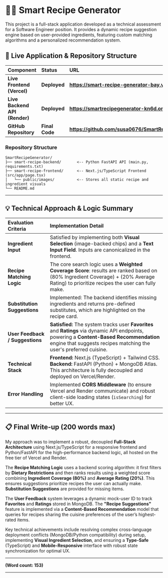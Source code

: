 
# 🧑‍🍳 Smart Recipe Generator

This project is a full-stack application developed as a technical assessment for a Software Engineer position. It provides a dynamic recipe suggestion engine based on user-provided ingredients, featuring custom matching algorithms and a personalized recommendation system.

## 🔗 Live Application & Repository Structure

| Component | Status | URL |
| :--- | :--- | :--- |
| **Live Frontend (Vercel)** | **Deployed** | **https://smart-recipe-generator-bay.vercel.app/** |
| **Live Backend API (Render)** | **Deployed** | **https://smartrecipegenerator-kn6d.onrender.com** |
| **GitHub Repository** | **Final Code** | **https://github.com/susa0676/SmartRecipeGenerator** |

### Repository Structure

```
SmartRecipeGenerator/
├── smart-recipe-backend/       <-- Python FastAPI API (main.py, requirements.txt)
├── smart-recipe-frontend/      <-- Next.js/TypeScript Frontend (src/app/page.tsx)
│   └── public/images/          <-- Stores all static recipe and ingredient visuals
└── README.md
```

-----

## 💡 Technical Approach & Logic Summary

| Evaluation Criteria | Implementation Detail |
| :--- | :--- |
| **Ingredient Input** | Satisfied by implementing both **Visual Selection** (image-backed chips) and a **Text Input Field**. Inputs are canonicalized in the frontend. |
| **Recipe Matching Logic** | The core search logic uses a **Weighted Coverage Score**: results are ranked based on (80% Ingredient Coverage) + (20% Average Rating) to prioritize recipes the user can fully make. |
| **Substitution Suggestions** | Implemented: The backend identifies missing ingredients and returns pre-defined substitutes, which are highlighted on the recipe card. |
| **User Feedback / Suggestions** | **Satisfied:** The system tracks user **Favorites** and **Ratings** via dynamic API endpoints, powering a **Content-Based Recommendation** engine that suggests recipes matching the user's preferred cuisine. |
| **Technical Stack** | **Frontend:** Next.js (TypeScript) + Tailwind CSS. **Backend:** FastAPI (Python) + MongoDB Atlas. This architecture is fully decoupled and deployed on Vercel/Render. |
| **Error Handling** | Implemented **CORS Middleware** (to ensure Vercel and Render communicate) and robust client-side loading states (`isSearching`) for better UX. |

-----

## 📋 Final Write-up (200 words max)

My approach was to implement a robust, decoupled **Full-Stack Architecture** using Next.js/TypeScript for a responsive frontend and Python/FastAPI for the high-performance backend logic, all hosted on the free tier of Vercel and Render.

The **Recipe Matching Logic** uses a backend scoring algorithm: it first filters by **Dietary Restrictions** and then ranks results using a weighted score combining **Ingredient Coverage (80%)** and **Average Rating (20%)**. This ensures suggestions prioritize recipes the user can actually make. **Substitution Suggestions** are provided for missing items.

The **User Feedback** system leverages a dynamic mock-user ID to track **Favorites** and **Ratings** stored in MongoDB. The **"Recipe Suggestions"** feature is implemented via a **Content-Based Recommendation** model that queries for recipes sharing the cuisine preferences of the user’s highest-rated items.

Key technical achievements include resolving complex cross-language deployment conflicts (MongoDB/Python compatibility) during setup, implementing **Visual Ingredient Selection**, and ensuring a **Type-Safe** (TypeScript) and **Mobile-Responsive** interface with robust state synchronization for optimal UX.

-----

**(Word count: 153)**

-----
